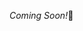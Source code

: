 
*Coming Soon!*🥰

<!-- ---

# Kindly Read the Notes Before Proceeding with the Example Programs for Better Understanding

## Useful Links:

- [CR3 Notes](https://github.com/DipsanaRoy/c-error-handling/blob/main/CR003_File_IO/CE3_NOTES.md)

*Happy Learning!*

--- -->
